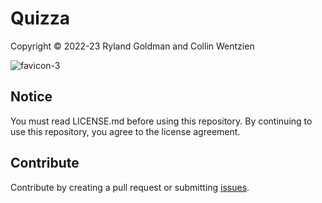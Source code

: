# Quizza
Copyright &copy; 2022-23 Ryland Goldman and Collin Wentzien

![favicon-3](https://github.com/ryland-goldman/quizza/assets/48637662/00460452-b59a-4c6b-a447-14f4e0cc0b65)

## Notice
You must read LICENSE.md before using this repository. By continuing to use this repository, you agree to the license agreement.

## Contribute

Contribute by creating a pull request or submitting [issues](https://github.com/ryland-goldman/quizza/issues).
